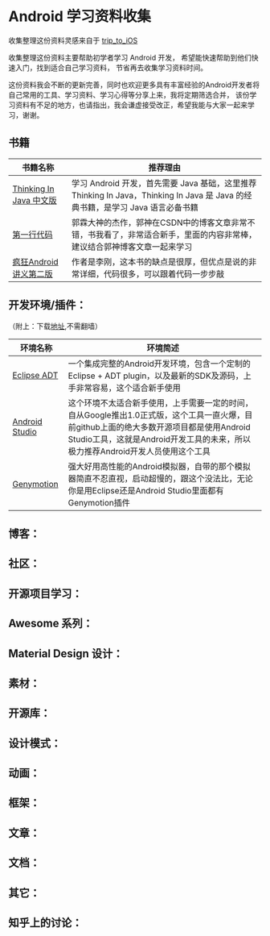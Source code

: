 # Android 学习资料收集                                                        

 收集整理这份资料灵感来自于 [trip_to_iOS](https://github.com/Aufree/trip-to-iOS)

 收集整理这份资料主要帮助初学者学习 Android 开发， 希望能快速帮助到他们快速入门，找到适合自己学习资料，  节省再去收集学习资料时间。

 这份资料我会不断的更新完善，同时也欢迎更多具有丰富经验的Android开发者将自己常用的工具、学习资料、学习心得等分享上来，我将定期筛选合并， 该份学习资料有不足的地方，也请指出，我会谦虚接受改正，希望我能与大家一起来学习，谢谢。

## 书籍

 
  书籍名称  | 推荐理由 
  --------- | --------
  [Thinking In Java 中文版](http://www.amazon.cn/Java%E7%BC%96%E7%A8%8B%E6%80%9D%E6%83%B3-%E5%9F%83%E5%8F%B2%E5%B0%94/dp/B0011F7WU4/ref=sr_1_1?ie=UTF8&qid=1428138267&sr=8-1&keywords=java%E7%BC%96%E7%A8%8B%E6%80%9D%E6%83%B3) | 学习 Android 开发，首先需要 Java 基础，这里推荐 Thinking In Java，Thinking In Java 是 Java 的经典书籍，是学习 Java 语言必备书籍
  [第一行代码](http://www.amazon.cn/%E7%AC%AC%E4%B8%80%E8%A1%8C%E4%BB%A3%E7%A0%81-Android-%E9%83%AD%E9%9C%96/dp/B00LVHTI9U/ref=sr_1_1?ie=UTF8&qid=1428138432&sr=8-1&keywords=%E7%AC%AC%E4%B8%80%E8%A1%8C%E4%BB%A3%E7%A0%81%E2%80%94%E2%80%94android+%E9%83%AD%E9%9C%96)   | 郭霖大神的杰作，郭神在CSDN中的博客文章非常不错，书我看了，非常适合新手，里面的内容非常棒，建议结合郭神博客文章一起来学习 
  [疯狂Android讲义第二版](http://www.amazon.cn/%E7%96%AF%E7%8B%82Android%E8%AE%B2%E4%B9%89-%E6%9D%8E%E5%88%9A/dp/B00BSXRLR8/ref=sr_1_1?ie=UTF8&qid=1428138488&sr=8-1&keywords=%E7%96%AF%E7%8B%82Android%E8%AE%B2%E4%B9%89%E7%AC%AC%E4%BA%8C%E7%89%88) | 作者是李刚，这本书的缺点是很厚，但优点是说的非常详细，代码很多，可以跟着代码一步步敲 


## 开发环境/插件：
（附上：下载[地址](http://www.aplesson.com/?p=675),不需翻墙）

 环境名称 | 环境简述
 -------- | --------
 [Eclipse ADT](http://developer.android.com/sdk/index.html) | 一个集成完整的Android开发环境，包含一个定制的Eclipse + ADT plugin，以及最新的SDK及源码，上手非常容易，这个适合新手使用
 [Android Studio](http://developer.android.com/sdk/index.html) | 这个环境不太适合新手使用，上手需要一定的时间，自从Google推出1.0正式版，这个工具一直火爆，目前github上面的绝大多数开源项目都是使用Android Studio工具，这就是Android开发工具的未来，所以极力推荐Android开发人员使用这个工具
 [Genymotion](https://www.genymotion.com/#!/download) | 强大好用高性能的Android模拟器，自带的那个模拟器简直不忍直视，启动超慢的，跟这个没法比，无论你是用Eclipse还是Android Studio里面都有Genymotion插件

## 博客：



## 社区：



## 开源项目学习：



## Awesome 系列：



## Material Design 设计：



## 素材：



## 开源库：



## 设计模式：



## 动画：



## 框架：



## 文章：



## 文档：



## 其它：



## 知乎上的讨论：




